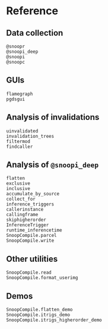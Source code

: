 # Reference

## Data collection

```@docs
@snoopr
@snoopi_deep
@snoopi
@snoopc
```

## GUIs

```@docs
flamegraph
pgdsgui
```

## Analysis of invalidations

```@docs
uinvalidated
invalidation_trees
filtermod
findcaller
```

## Analysis of `@snoopi_deep`

```@docs
flatten
exclusive
inclusive
accumulate_by_source
collect_for
inference_triggers
callerinstance
callingframe
skiphigherorder
InferenceTrigger
runtime_inferencetime
SnoopCompile.parcel
SnoopCompile.write
```

## Other utilities

```@docs
SnoopCompile.read
SnoopCompile.format_userimg
```

## Demos

```@docs
SnoopCompile.flatten_demo
SnoopCompile.itrigs_demo
SnoopCompile.itrigs_higherorder_demo
```
